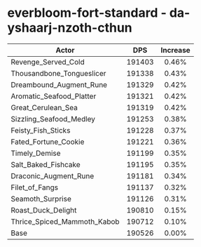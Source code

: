 # everbloom-fort-standard - da-yshaarj-nzoth-cthun
| Actor | DPS | Increase |
|---|:---:|:---:|
|Revenge_Served_Cold|191403|0.46%|
|Thousandbone_Tongueslicer|191338|0.43%|
|Dreambound_Augment_Rune|191329|0.42%|
|Aromatic_Seafood_Platter|191321|0.42%|
|Great_Cerulean_Sea|191319|0.42%|
|Sizzling_Seafood_Medley|191253|0.38%|
|Feisty_Fish_Sticks|191228|0.37%|
|Fated_Fortune_Cookie|191221|0.36%|
|Timely_Demise|191199|0.35%|
|Salt_Baked_Fishcake|191195|0.35%|
|Draconic_Augment_Rune|191181|0.34%|
|Filet_of_Fangs|191137|0.32%|
|Seamoth_Surprise|191126|0.31%|
|Roast_Duck_Delight|190810|0.15%|
|Thrice_Spiced_Mammoth_Kabob|190712|0.10%|
|Base|190526|0.00%|
